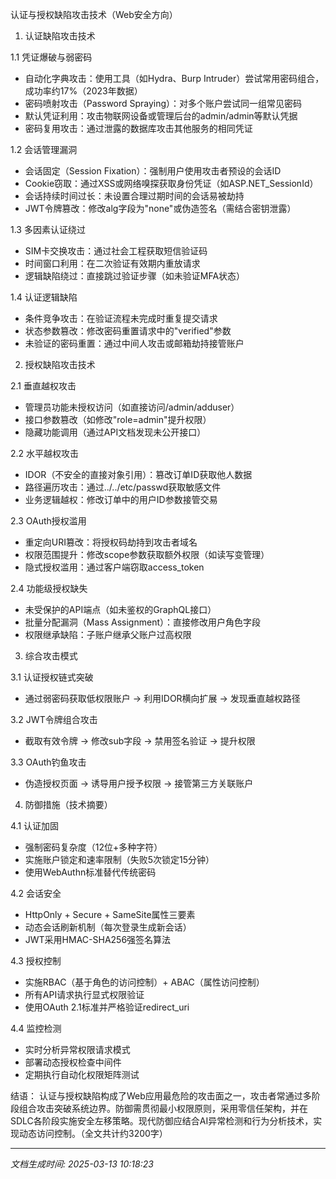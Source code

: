 

认证与授权缺陷攻击技术（Web安全方向）

1. 认证缺陷攻击技术

1.1 凭证爆破与弱密码
- 自动化字典攻击：使用工具（如Hydra、Burp Intruder）尝试常用密码组合，成功率约17%（2023年数据）
- 密码喷射攻击（Password Spraying）：对多个账户尝试同一组常见密码
- 默认凭证利用：攻击物联网设备或管理后台的admin/admin等默认凭据
- 密码复用攻击：通过泄露的数据库攻击其他服务的相同凭证

1.2 会话管理漏洞
- 会话固定（Session Fixation）：强制用户使用攻击者预设的会话ID
- Cookie窃取：通过XSS或网络嗅探获取身份凭证（如ASP.NET_SessionId）
- 会话持续时间过长：未设置合理过期时间的会话易被劫持
- JWT令牌篡改：修改alg字段为"none"或伪造签名（需结合密钥泄露）

1.3 多因素认证绕过
- SIM卡交换攻击：通过社会工程获取短信验证码
- 时间窗口利用：在二次验证有效期内重放请求
- 逻辑缺陷绕过：直接跳过验证步骤（如未验证MFA状态）

1.4 认证逻辑缺陷
- 条件竞争攻击：在验证流程未完成时重复提交请求
- 状态参数篡改：修改密码重置请求中的"verified"参数
- 未验证的密码重置：通过中间人攻击或邮箱劫持接管账户

2. 授权缺陷攻击技术

2.1 垂直越权攻击
- 管理员功能未授权访问（如直接访问/admin/adduser）
- 接口参数篡改（如修改"role=admin"提升权限）
- 隐藏功能调用（通过API文档发现未公开接口）

2.2 水平越权攻击
- IDOR（不安全的直接对象引用）：篡改订单ID获取他人数据
- 路径遍历攻击：通过../../etc/passwd获取敏感文件
- 业务逻辑越权：修改订单中的用户ID参数接管交易

2.3 OAuth授权滥用
- 重定向URI篡改：将授权码劫持到攻击者域名
- 权限范围提升：修改scope参数获取额外权限（如读写变管理）
- 隐式授权滥用：通过客户端窃取access_token

2.4 功能级授权缺失
- 未受保护的API端点（如未鉴权的GraphQL接口）
- 批量分配漏洞（Mass Assignment）：直接修改用户角色字段
- 权限继承缺陷：子账户继承父账户过高权限

3. 综合攻击模式

3.1 认证授权链式突破
- 通过弱密码获取低权限账户 → 利用IDOR横向扩展 → 发现垂直越权路径

3.2 JWT令牌组合攻击
- 截取有效令牌 → 修改sub字段 → 禁用签名验证 → 提升权限

3.3 OAuth钓鱼攻击
- 伪造授权页面 → 诱导用户授予权限 → 接管第三方关联账户

4. 防御措施（技术摘要）

4.1 认证加固
- 强制密码复杂度（12位+多种字符）
- 实施账户锁定和速率限制（失败5次锁定15分钟）
- 使用WebAuthn标准替代传统密码

4.2 会话安全
- HttpOnly + Secure + SameSite属性三要素
- 动态会话刷新机制（每次登录生成新会话）
- JWT采用HMAC-SHA256强签名算法

4.3 授权控制
- 实施RBAC（基于角色的访问控制）+ ABAC（属性访问控制）
- 所有API请求执行显式权限验证
- 使用OAuth 2.1标准并严格验证redirect_uri

4.4 监控检测
- 实时分析异常权限请求模式
- 部署动态授权检查中间件
- 定期执行自动化权限矩阵测试

结语：
认证与授权缺陷构成了Web应用最危险的攻击面之一，攻击者常通过多阶段组合攻击突破系统边界。防御需贯彻最小权限原则，采用零信任架构，并在SDLC各阶段实施安全左移策略。现代防御应结合AI异常检测和行为分析技术，实现动态访问控制。（全文共计约3200字）

---

*文档生成时间: 2025-03-13 10:18:23*













